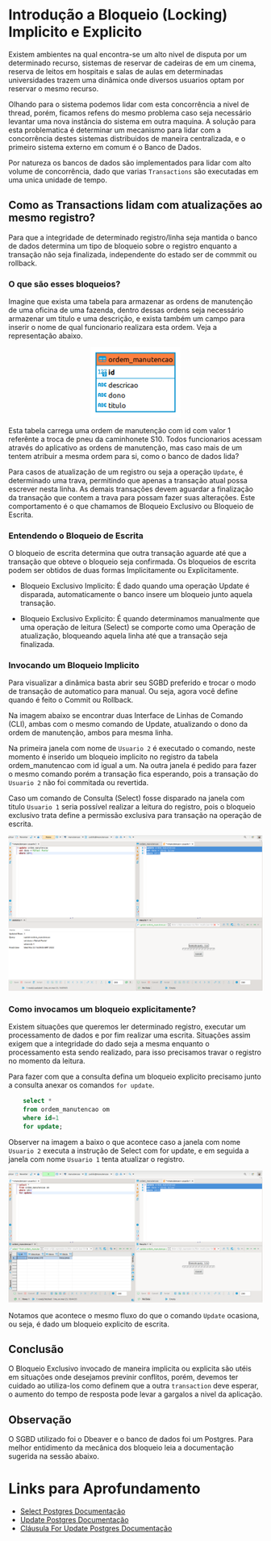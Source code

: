 # Introdução a Bloqueio (Locking) Implicito e Explicito

Existem ambientes na qual encontra-se um alto nivel de disputa por um determinado recurso, sistemas de reservar de cadeiras de em um cinema, reserva de leitos em hospitais e salas de aulas em determinadas universidades  trazem uma dinâmica onde diversos usuarios optam por reservar o mesmo recurso.

Olhando para o sistema podemos lidar com esta concorrência a nivel de thread, porém, ficamos refens do mesmo problema caso seja necessário levantar uma nova instância do sistema em outra maquina. A solução para esta problematica é determinar um mecanismo para lidar com a concorrência destes sistemas distribuidos de maneira centralizada, e o primeiro sistema externo em comum é o Banco de Dados.

Por natureza os bancos de dados são implementados para lidar com alto volume de concorrência, dado que varias `Transactions` são executadas em uma unica unidade de tempo. 

## Como as Transactions lidam com atualizações ao mesmo registro?

Para que a integridade de determinado registro/linha seja mantida o banco de dados determina um tipo de bloqueio sobre o registro enquanto a transação não seja finalizada, independente do estado ser de commmit ou rollback.

### O que são esses bloqueios?

Imagine que exista uma tabela para armazenar as ordens de manutenção de uma oficina de uma fazenda, dentro dessas ordens seja necessário armazenar um titulo e uma descrição, e exista também um campo para inserir o nome de qual funcionario realizara esta ordem. Veja a representação abaixo.

<p align="center">
<img alt="ilustração da tabela pessoa" src="./imagens/tabela-ordem-de-manutencao.png" width="180"/>
</p>


Esta tabela carrega uma ordem de manutenção com id com valor 1 referênte a troca de pneu da caminhonete S10. Todos funcionarios acessam através do aplicativo as ordens de manutenção, mas caso mais de um tentem atribuir a mesma ordem para si, como o banco de dados lida?


Para casos de atualização de um registro  ou seja a operação `Update`, é determinado uma trava, permitindo que apenas a transação atual possa escrever nesta linha. As demais transações devem aguardar a finalização da transação que contem a trava para possam fazer suas alterações. Este comportamento é o que chamamos de Bloqueio Exclusivo ou Bloqueio de Escrita.

### Entendendo o Bloqueio de Escrita

O bloqueio de escrita determina que outra transação aguarde até que a transação que obteve o bloqueio seja confirmada. Os bloqueios de escrita podem ser obtidos de duas formas Implicitamente ou Explicitamente.

- Bloqueio Exclusivo Implicito: É dado quando uma operação Update é disparada, automaticamente o banco insere um bloqueio junto aquela transação.

- Bloqueio Exclusivo Explicito: É quando determinamos manualmente que uma operação de leitura (Select) se comporte como uma Operação de atualização, bloqueando aquela linha até que a transação seja finalizada.


### Invocando um Bloqueio Implicito


Para visualizar a dinâmica basta abrir seu SGBD preferido e trocar o modo de transação de automatico para manual. Ou seja, agora você define quando é feito o Commit ou Rollback. 

Na imagem abaixo se encontrar duas Interface de Linhas de Comando (CLI), ambas com o mesmo comando de Update, atualizando o dono da ordem de manutenção, ambos para mesma linha.

Na primeira janela com nome de `Usuario 2` é executado o comando, neste momento é inserido um bloqueio implicito no registro da tabela ordem_manutencao com id igual a um. Na outra janela é pedido para fazer o mesmo comando porém a transação fica esperando, pois a transação do `Usuario 2` não foi commitada ou revertida.

Caso um comando de Consulta (Select) fosse disparado na janela com titulo `Usuario 1` seria possível realizar a leitura do registro, pois o bloqueio exclusivo trata define a permissão exclusiva para transação  na operação de escrita.

![Transações concorrentes](./imagens/transacoes-concorrentes.png)


### Como invocamos um bloqueio explicitamente?

Existem situações que queremos ler determinado registro, executar um processamento de dados e por fim realizar uma escrita. Situações assim exigem que a integridade do dado seja a mesma enquanto o processamento esta sendo realizado, para isso precisamos travar o registro no momento da leitura. 

Para fazer com que a consulta defina um bloqueio explicito precisamo junto a consulta anexar os comandos `for update`.

```sql
    select * 
    from ordem_manutencao om 
    where id=1
    for update;
```

Observer na imagem a baixo o que acontece caso a janela com nome `Usuario 2` executa a instrução de Select com for update, e em seguida a janela com nome  `Usuario 1` tenta atualizar o registro.

![CLI com Select For Update](./imagens/select-for-update.png)

Notamos que acontece o mesmo fluxo do que o comando `Update` ocasiona, ou seja, é dado um bloqueio explicito de escrita.

## Conclusão

O Bloqueio Exclusivo invocado de maneira implicita ou explicita são utéis em situações onde desejamos previnir conflitos, porém, devemos ter cuidado ao utiliza-los como definem que a outra `transaction` deve esperar, o aumento do tempo de resposta pode levar a gargalos a nivel da aplicação.

## Observação 

O SGBD utilizado foi o Dbeaver e o banco de dados foi um Postgres. Para melhor entidimento da mecânica dos bloqueio leia a documentação sugerida na sessão abaixo.

# Links para Aprofundamento
- [Select Postgres Documentação ](https://www.postgresql.org/docs/9.0/sql-select.html)
- [Update Postgres Documentação ](https://www.postgresql.org/docs/9.5/sql-update.html)
- [Cláusula For Update Postgres Documentação ](https://www.postgresql.org/docs/9.0/sql-select.html#SQL-FOR-UPDATE-SHARE)